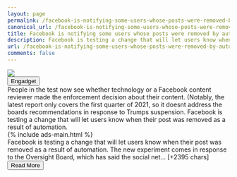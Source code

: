 ```yaml
---
layout: page
permalink: /facebook-is-notifying-some-users-whose-posts-were-removed-by-automation-212939760.html
canonical_url: /facebook-is-notifying-some-users-whose-posts-were-removed-by-automation-212939760.html
title: Facebook is notifying some users whose posts were removed by automation | Engadget
description: Facebook is testing a change that will let users know when their post was removed as a result of automation..
url: /facebook-is-notifying-some-users-whose-posts-were-removed-by-automation-212939760.html
comments: false
---
```


<div class="row">
<div class="col-12">
<img src="https://s.yimg.com/os/creatr-uploaded-images/2020-10/f080ea20-147d-11eb-9f7f-8bd7d7c101e5">
</div>
</div>
<div class="row">
<div class="col-12 mt-2">
<button type="button" class="btn btn-outline-info">Engadget</button>
</div>
</div>
<div class="row">
<div class="col-12">
<div>People in the test now see whether technology or a Facebook content reviewer made the enforcement decision about their content. (Notably, the latest report only covers the first quarter of 2021, so it doesnt address the boards recommendations in response to Trumps suspension. Facebook is testing a change that will let users know when their post was removed as a result of automation.</div>
</div>
</div>
<div class="row">
<div class="col-12">


<div class="row">
  {% include ads-main.html %}
</div>

<div>Facebook is testing a change that will let users know when their post was removed as a result of automation. The new experiment comes in response to the Oversight Board, which has said the social net… [+2395 chars]</div>
</div>
</div>
<div class="row">
<div class="col-12 text-center">
<a href="https://www.engadget.com/facebook-is-notifying-some-users-whose-posts-were-removed-by-automation-212939760.html">
<button type="button" class="btn btn-info">Read More</button>
</a>
</div>
</div>
